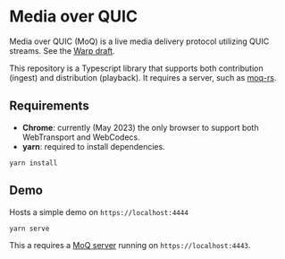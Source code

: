 # Media over QUIC

Media over QUIC (MoQ) is a live media delivery protocol utilizing QUIC streams.
See the [Warp draft](https://datatracker.ietf.org/doc/draft-lcurley-warp/).

This repository is a Typescript library that supports both contribution (ingest) and distribution (playback).
It requires a server, such as [moq-rs](https://github.com/kixelated/moq-rs).

## Requirements

-   **Chrome**: currently (May 2023) the only browser to support both WebTransport and WebCodecs.
-   **yarn**: required to install dependencies.

```
yarn install
```

## Demo

Hosts a simple demo on `https://localhost:4444`

```
yarn serve
```

This a requires a [MoQ server](https://github.com/kixelated/moq-rs) running on `https://localhost:4443`.
